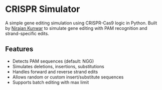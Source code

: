 # CRISPR Simulator 

A simple gene editing simulation using CRISPR-Cas9 logic in Python. Built by [Nirajan Kunwar](https://github.com/yourusername) to simulate gene editing with PAM recognition and strand-specific edits.

##  Features
- Detects PAM sequences (default: NGG)
- Simulates deletions, insertions, substitutions
- Handles forward and reverse strand edits
- Allows random or custom insert/substitute sequences
- Supports batch editing with max limit


